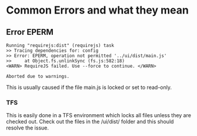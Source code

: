 
Common Errors and what they mean
================================


Error EPERM
-----------

	Running "requirejs:dist" (requirejs) task
	>> Tracing dependencies for: config
	>> Error: EPERM, operation not permitted '../ui/dist/main.js'
	>>     at Object.fs.unlinkSync (fs.js:582:18)
	<WARN> RequireJS failed. Use --force to continue. </WARN>

	Aborted due to warnings.

This is usually caused if the file main.js is locked or set to read-only.

### TFS
This is easily done in a TFS environment which locks all files unless
they are checked out. Check out the files in the /ui/dist/ folder and
this should resolve the issue.